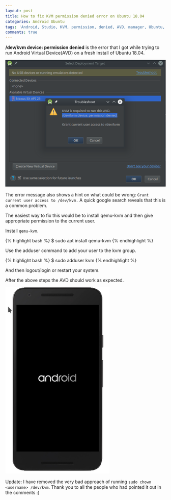 ```yaml
---
layout: post
title: How to fix KVM permission denied error on Ubuntu 18.04
categories: Android Ubuntu
tags: 'Android, Studio, KVM, permission, denied, AVD, manager, Ubuntu, 18.04'
comments: true
---
```


<div class="message">
  <strong>/dev/kvm device: permission denied</strong> is the error that I got while trying to run Android Virtual Device(AVD) 
  on a fresh install of Ubuntu 18.04.
</div>

![Error](/public/images/2018-08-13-fix-avd-error-ubuntu-18-04/1.png "Error")

The error message also shows a hint on what could be wrong: `Grant current user access to /dev/kvm.` A quick google search reveals that this is a common problem.

The easiest way to fix this would be to install qemu-kvm and then give appropriate permission to the current user.

Install `qemu-kvm`.

{% highlight bash %}
$ sudo apt install qemu-kvm
{% endhighlight %}

Use the adduser command to add your user to the kvm group.

{% highlight bash %}
$ sudo adduser <username> kvm
{% endhighlight %}

And then logout/login or restart your system.

After the above steps the AVD should work as expected.

![Android emulator boots](/public/images/2018-08-13-fix-avd-error-ubuntu-18-04/3.png "Android emulator boots")

Update: I have removed the very bad approach of running `sudo chown <username> /dev/kvm`. Thank you to all the people who had pointed it out in the comments :)
